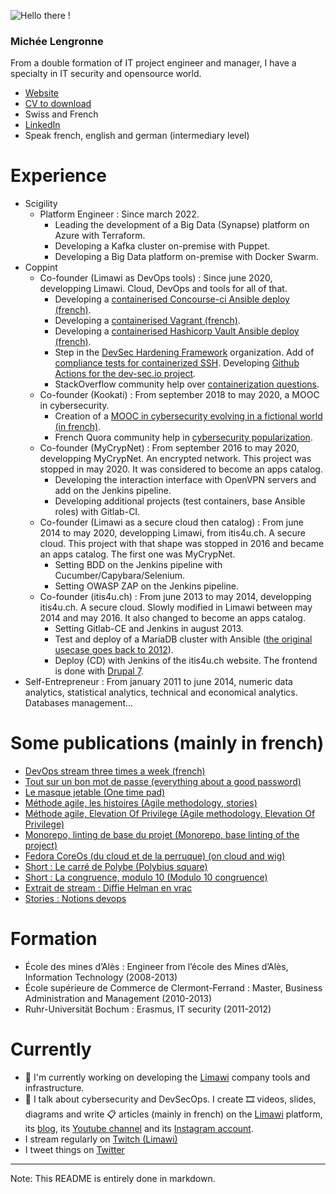 ![Hello there !](https://micheelengronne.github.io/micheelengronne/Banner2020-crop.jpg)

### Michée Lengronne

From a double formation of IT project engineer and manager, I have a specialty in IT security and opensource world.

* [Website](https://michee.io/en-us/)
* [CV to download](https://michee.io/en-us/CV_en-us_MichéeLengronne.pdf)
* Swiss and French
* [LinkedIn](https://www.linkedin.com/in/micheelengronne/)
* Speak french, english and german (intermediary level)

# Experience
* Scigility
  * Platform Engineer : Since march 2022.
    * Leading the development of a Big Data (Synapse) platform on Azure with Terraform.
    * Developing a Kafka cluster on-premise with Puppet.
    * Developing a Big Data platform on-premise with Docker Swarm.
* Coppint
  * Co-founder (Limawi as DevOps tools) : Since june 2020, developping Limawi. Cloud, DevOps and tools for all of that.
    * Developing a [containerised Concourse-ci Ansible deploy (french)](https://www.youtube.com/watch?v=mNDugLHHu4s&list=PLxwBo3NMK7iLDj_Mma5_Ks-iPuIfr-dZC).
    * Developing a [containerised Vagrant (french)](https://www.youtube.com/watch?v=Cye_VcduBXw&list=PLxwBo3NMK7iJaK_p4NBAt26YCvwkZVbkp).
    * Developing a [containerised Hashicorp Vault Ansible deploy (french)](https://www.youtube.com/watch?v=eUk71hmXgBk&list=PLxwBo3NMK7iLdAUhHl5GGyhakPACLdAst).
    * Step in the [DevSec Hardening Framework](https://github.com/orgs/dev-sec/people) organization.
Add of [compliance tests for containerized SSH](https://github.com/dev-sec/ssh-baseline/search?q=micheelengronne&type=issues).
Developing [Github Actions for the dev-sec.io project](https://dev-sec.io/blog/2020-07-30-automating-releases/).
    * StackOverflow community help over [containerization questions](https://stackoverflow.com/users/7920446/mich%C3%A9e-lengronne?tab=answers).
  * Co-founder (Kookati) : From september 2018 to may 2020, a MOOC in cybersecurity.
    * Creation of a [MOOC in cybersecurity evolving in a fictional world (in french)](https://www.youtube.com/channel/UCgGlFeUJYCxEl1OidBlzcRA).
    * French Quora community help in [cybersecurity popularization](https://fr.quora.com/profile/Mich%C3%A9e-Lengronne).
  * Co-founder (MyCrypNet) : From september 2016 to may 2020, developping MyCrypNet. An encrypted network. This project was stopped in may 2020. It was considered to become an apps catalog.
    * Developing the interaction interface with OpenVPN servers and add on the Jenkins pipeline.
    * Developing additional projects (test containers, base Ansible roles) with Gitlab-CI.
  * Co-founder (Limawi as a secure cloud then catalog) : From june 2014 to may 2020, developping Limawi, from itis4u.ch. A secure cloud. This project with that shape was stopped in 2016 and became an apps catalog.
The first one was MyCrypNet.
    * Setting BDD on the Jenkins pipeline with Cucumber/Capybara/Selenium.
    * Setting OWASP ZAP on the Jenkins pipeline.
  * Co-founder (itis4u.ch) : From june 2013 to may 2014, developping itis4u.ch. A secure cloud. Slowly modified in Limawi between may 2014 and may 2016. It also changed to become an apps catalog.
    * Setting Gitlab-CE and Jenkins in august 2013.
    * Test and deploy of a MariaDB cluster with Ansible ([the original usecase goes back to 2012](https://jira.mariadb.org/browse/MDEV-3797)).
    * Deploy (CD) with Jenkins of the itis4u.ch website. The frontend is done with [Drupal 7](https://www.drupal.org/u/micheelengronne).
* Self-Entrepreneur : From january 2011 to june 2014, numeric data analytics, statistical analytics, technical and economical analytics. Databases management...

# Some publications (mainly in french)
* [DevOps stream three times a week (french)](https://www.twitch.tv/limawiofficial)
* [Tout sur un bon mot de passe (everything about a good password)](https://medium.com/kookati-fran%C3%A7ais/tout-sur-un-bon-mot-de-passe-933f391e7292)
* [Le masque jetable (One time pad)](https://medium.com/kookati-fran%C3%A7ais/le-masque-jetable-f951ead4df85)
* [Méthode agile, les histoires (Agile methodology, stories)](https://medium.com/limawi-fr-fr/m%C3%A9thode-agile-les-histoires-fef7b62f5ed0)
* [Méthode agile, Elevation Of Privilege (Agile methodology, Elevation Of Privilege)](https://medium.com/limawi-fr-fr/elevation-of-privilege-3f8afef0abfc)
* [Monorepo, linting de base du projet (Monorepo, base linting of the project)](https://www.youtube.com/watch?v=vAEnGMXI-mI)
* [Fedora CoreOs (du cloud et de la perruque) (on cloud and wig)](https://www.youtube.com/watch?v=cqkyZE7NKr4&list=PLYB02CRM0LXdIAlJFCgu4SbNnABH6DGt0)
* [Short : Le carré de Polybe (Polybius square)](https://www.youtube.com/watch?v=-srXgXrZ-Ko&list=UUSHgGlFeUJYCxEl1OidBlzcRA)
* [Short : La congruence, modulo 10 (Modulo 10 congruence)](https://www.youtube.com/watch?v=APm7agb1Flk&list=UUSHgGlFeUJYCxEl1OidBlzcRA&index=3)
* [Extrait de stream : Diffie Helman en vrac](https://www.youtube.com/watch?v=xhVg4LgvKi0&list=PLYB02CRM0LXeJQKoEkCCt8w9Yfea7JFwG&index=6)
* [Stories : Notions devops](https://www.instagram.com/stories/highlights/17863269485196585/)

# Formation
* École des mines d’Alès : Engineer from l’école des Mines d’Alès, Information Technology (2008-2013)
* École supérieure de Commerce de Clermont-Ferrand : Master, Business Administration and Management (2010-2013)
* Ruhr-Universität Bochum : Erasmus, IT security (2011-2012)

# Currently

* 🔭 I'm currently working on developing the [Limawi] company tools and infrastructure.
* 💬 I talk about cybersecurity and DevSecOps. I create 🎞️ videos, slides, diagrams and write 📋 articles (mainly in french) on the [Limawi] platform, its [blog](https://blog.limawi.io/en),
its [Youtube channel](https://www.youtube.com/channel/UCMOB2D3-V5KijCbg6n-DmfA) and its [Instagram account](https://www.instagram.com/limawi.official/).
* I stream regularly on [Twitch (Limawi)]
* I tweet things on [Twitter]

[@Limawi]: https://github.com/Limawi "Limawi Github team"
[Limawi]: https://limawi.io/en "Limawi website"
[Linkedin]: https://www.linkedin.com/in/micheelengronne "Michée Lengronne LinkedIn profile"
[Twitter]: https://twitter.com/MicheeLengronne "Michée Lengronne Twitter"
[Twitch (Limawi)]: https://www.twitch.tv/limawiofficial "Limawi Twitch"

---

Note: This README is entirely done in markdown.

<!--
**micheelengronne/micheelengronne** is a ✨ _special_ ✨ repository because its `README.md` (this file) appears on your GitHub profile.

Here are some ideas to get you started:

- 🔭 I’m currently working on ...
- 🌱 I’m currently learning ...
- 👯 I’m looking to collaborate on ...
- 🤔 I’m looking for help with ...
- 💬 Ask me about ...
- 📫 How to reach me: ...
- 😄 Pronouns: ...
- ⚡ Fun fact: ...
-->
